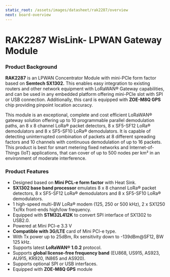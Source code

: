 ```yaml
---
static_root: /assets/images/datasheet/rak2287/overview
next: board-overview
---
```


# RAK2287 WisLink- LPWAN Gateway Module

<rk-img
  :src="`${$frontmatter.static_root}/aprgtyyf6arxkxu7rjyl.jpg`"
  width="60%"
  figure-number="1"
  caption="RAK2287 WisLink- LPWAN Gateway Module"
/>

### Product Background

**RAK2287** is an LPWAN Concentrator Module with mini-PCle form factor based on **Semtech SX1302.** This enables easy integration to existing routers and other network equipment with LoRaWAN® Gateway capabilities, and can be used in any embedded platform offering mini-PCIe slot with SPI or USB connection. Additionally, this card is equipped with **ZOE-M8Q GPS** chip providing pinpoint location accuracy.

This module is an exceptional, complete and cost efficient LoRaWAN® gateway solution offering up to 10 programmable parallel demodulation paths, an 8 x 8 channel LoRa® packet detectors, 8 x SF5-SF12 LoRa® demodulators and 8 x SF5-SF10 LoRa® demodulators. It is capable of detecting uninterrupted combination of packets at 8 different spreading factors and 10 channels with continuous demodulation of up to 16 packets. This product is best for smart metering fixed networks and Internet-of-Things (IoT) applications, that can cover of up to 500 nodes per km² in an environment of moderate interference.

### Product Features

- Designed based on **Mini PCL-e form factor** with Heat Sink.
- **SX1302 base band processor** emulates 8 x 8 channel LoRa® packet detectors, 8 x SF5-SF12 LoRa® demodulators and 8 x SF5-SF10 LoRa® demodulators.
- 1 high-speed multi-BW LoRa® modem (125, 250 or 500 kHz), 2 x SX1250 Tx/Rx front-ends high/low frequency.
- Equipped with **STM32L412K** to convert SPI interface of SX1302 to USB2.0.
- Powered at Mini PCI-e 3.3 V
- **Compatible with 3G/LTE** card of Mini PCI-e type.
- With Tx power up to 25dBm, Rx sensitivity down to -139dBm@SF12, BW 125 kHz.
- Supports latest **LoRaWAN® 1.0.2** protocol.
- Supports **global license-free frequency band** (EU868, US915, AS923, AU915, KR920, IN865 and AS920).
- Supports optional SPI or USB interfaces.
- Equipped with **ZOE-M8Q GPS** module
